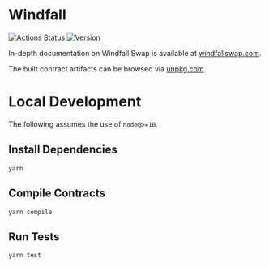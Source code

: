 # Windfall

[![Actions Status](https://github.com/WindfallSwap/windfallswap-core/workflows/CI/badge.svg)](https://github.com/WindfallSwap/windfallswap-core/actions)
[![Version](https://img.shields.io/npm/v/@windfallswap/core)](https://www.npmjs.com/package/@windfallswap/core)

In-depth documentation on Windfall Swap is available at [windfallswap.com](https://windfallswap.com/docs).

The built contract artifacts can be browsed via [unpkg.com](https://unpkg.com/browse/@windfallswap/core@latest/).

# Local Development

The following assumes the use of `node@>=10`.

## Install Dependencies

`yarn`

## Compile Contracts

`yarn compile`

## Run Tests

`yarn test`
